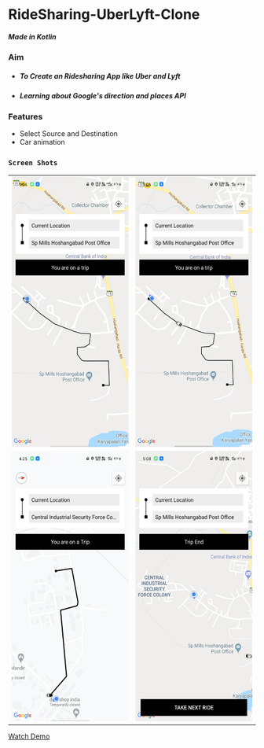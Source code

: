 # RideSharing-UberLyft-Clone

 ##### Made in Kotlin
 
 ### Aim
 * ##### To Create an Ridesharing App like Uber and Lyft
 * ##### Learning about Google's direction and places API

### Features
* Select Source and Destination
* Car animation

### `Screen Shots`
<table>
  <tr>
    <td><img src="./ScreenShots/one.jpg" width="290px" height="550px"></td>
    <td><img src="./ScreenShots/two.jpg" width="290px" height="550px"></td>
  </tr>
  <tr>
    <td><img src="./ScreenShots/three.jpg" width="290px" height="550px"></td>
    <td><img src="./ScreenShots/four.jpg" width="290px" height="550px"></td>
  </tr>  
</table>

<a href="./ScreenShots/vid.mp4">Watch Demo</a>
